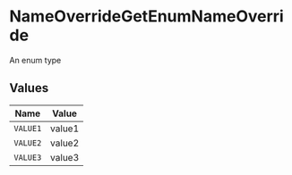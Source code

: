 # NameOverrideGetEnumNameOverride

An enum type


## Values

| Name     | Value    |
| -------- | -------- |
| `VALUE1` | value1   |
| `VALUE2` | value2   |
| `VALUE3` | value3   |